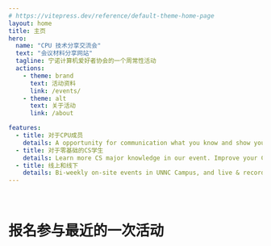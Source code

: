 ```yaml
---
# https://vitepress.dev/reference/default-theme-home-page
layout: home
title: 主页
hero:
  name: "CPU 技术分享交流会"
  text: "会议材料分享网站"
  tagline: 宁诺计算机爱好者协会的一个周常性活动
  actions:
    - theme: brand
      text: 活动资料
      link: /events/
    - theme: alt
      text: 关于活动
      link: /about

features:
  - title: 对于CPU成员
    details: A opportunity for communication what you know and show yourself to others. 
  - title: 对于零基础的CS学生
    details: Learn more CS major knowledge in our event. Improve your Computer Science Studying.
  - title: 线上和线下
    details: Bi-weekly on-site events in UNNC Campus, and live & recording meetings available on MSTeams.
---
```


<div class="height:48px">

​    

</div>

# 报名参与最近的一次活动
